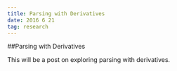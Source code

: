 ```yaml
---
title: Parsing with Derivatives
date: 2016 6 21
tag: research
---
```



##Parsing with Derivatives
  
  
This will be a post on exploring parsing with
derivatives.
